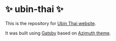 # ✨ ubin-thai ✨

This is the repository for [Ubin Thai website](https://ubinthai.vercel.app).

It was built using [Gatsby](https://www.gatsbyjs.com/) based on [Azimuth theme](https://themes.stackbit.com/demos/azimuth/).